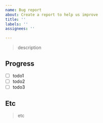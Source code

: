 ```yaml
---
name: Bug report
about: Create a report to help us improve
title: ''
labels: ''
assignees: ''

---
```


> description

## Progress
- [ ] todo1
- [ ] todo2
- [ ] todo3

## Etc
> etc
